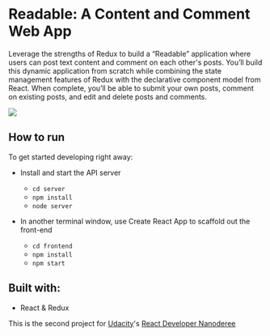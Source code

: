 # Readable: A Content and Comment Web App

Leverage the strengths of Redux to build a “Readable” application where
users can post text content and comment on each other's posts. You’ll build
this dynamic application from scratch while combining the state management
features of Redux with the declarative component model from React. When
complete, you’ll be able to submit your own posts, comment on existing posts,
and edit and delete posts and comments.

<img src="frontend/publicreadable.gif" />

## How to run

To get started developing right away:

* Install and start the API server
    - `cd server`
    - `npm install`
    - `node server`

* In another terminal window, use Create React App to scaffold out the front-end
    - `cd frontend`
    - `npm install`
    - `npm start`

## Built with:
* React & Redux

This is the second project for [Udacity](https://www.udacity.com)'s [React Developer Nanoderee](https://www.udacity.com/course/react-nanodegree--nd019)